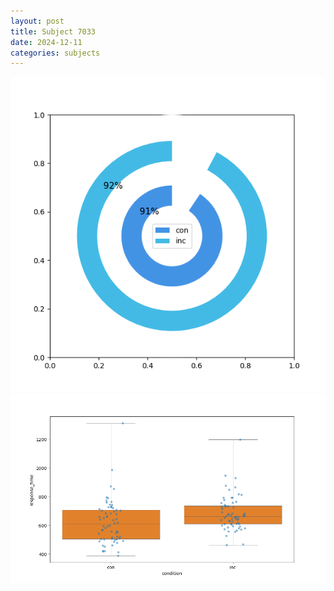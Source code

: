 ```yaml
---
layout: post
title: Subject 7033
date: 2024-12-11
categories: subjects
---
```


![](data/7033/run-26/7033_accuracy_by_condition.png)
![](data/7033/run-26/7033_rt.png)
